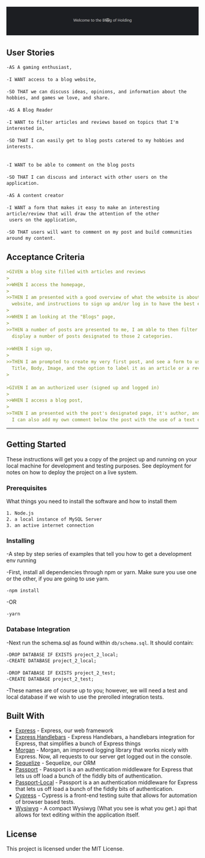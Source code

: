 ![logo](/images/blog_of_holding.png)
## User Stories 
```
-AS A gaming enthusiast,

-I WANT access to a blog website,

-SO THAT we can discuss ideas, opinions, and information about the hobbies, and games we love, and share.

-AS A Blog Reader

-I WANT to filter articles and reviews based on topics that I'm interested in,

-SO THAT I can easily get to blog posts catered to my hobbies and interests.


-I WANT to be able to comment on the blog posts

-SO THAT I can discuss and interact with other users on the application.

-AS A content creator

-I WANT a form that makes it easy to make an interesting article/review that will draw the attention of the other
 users on the application,

-SO THAT users will want to comment on my post and build communities around my content.
```

## Acceptance Criteria

```md
>GIVEN a blog site filled with articles and reviews
>
>>WHEN I access the homepage,
>
>>THEN I am presented with a good overview of what the website is about, what I'll be able to do, a greeting to the 
  website, and instructions to sign up and/or log in to have the best experience.
>
>>WHEN I am looking at the "Blogs" page,
>
>>THEN a number of posts are presented to me, I am able to then filter further by articles and reviews which will 
  display a number of posts designated to those 2 categories.

>>WHEN I sign up,
>
>>THEN I am prompted to create my very first post, and see a form to use to easily create said post. It includes a 
  Title, Body, Image, and the option to label it as an article or a review.
>

>GIVEN I am an authorized user (signed up and logged in)
>
>>WHEN I access a blog post,
>
>>THEN I am presented with the post's designated page, it's author, and any comments associated with the post.
  I can also add my own comment below the post with the use of a text editor to make my comment stand out.

```
- - -


## Getting Started

These instructions will get you a copy of the project up and running on your local machine for development and 
testing purposes. See deployment for notes on how to deploy the project on a live system.

### Prerequisites

What things you need to install the software and how to install them

```
1. Node.js 
2. a local instance of MySQL Server 
3. an active internet connection
```

### Installing

-A step by step series of examples that tell you how to get a development env running

-First, install all dependencies through npm or yarn. Make sure you use one or the other, if you are going to use yarn. 

```
-npm install
```
-OR 

```
-yarn 
```
### Database Integration

-Next run the schema.sql as found within `db/schema.sql`. It should contain: 
```
-DROP DATABASE IF EXISTS project_2_local;
-CREATE DATABASE project_2_local;

-DROP DATABASE IF EXISTS project_2_test;
-CREATE DATABASE project_2_test;
```
-These names are of course up to you; however, we will need a test and local database if we wish to use the prerolled 
 integration tests. 



## Built With

* [Express](https://expressjs.com/) - Express, our web framework
* [Express Handlebars](https://www.npmjs.com/package/express-handlebars) - Express Handlebars, a handlebars integration for Express, that simplifies a bunch of Express things
* [Morgan](https://www.npmjs.com/package/morgan) - Morgan, an improved logging library that works nicely with Express. Now, all requests to our server get logged out in the console. 
* [Sequelize](https://sequelize.org/) - Sequelize, our ORM
* [Passport](https://www.npmjs.com/package/passport) - Passport is a an authentication middleware for Express that lets us off load a bunch of the fiddly bits of authentication. 
* [Passport-Local](https://www.npmjs.com/package/passport-local) - Passport is a an authentication middleware for Express that lets us off load a bunch of the fiddly bits of authentication. 
* [Cypress](https://www.cypress.io/) - Cypress is a front-end testing suite that allows for automation of browser based tests.
* [Wysiwyg](https://mindmup.github.io/bootstrap-wysiwyg/) - A compact Wysiwyg (What you see is what you get.) api that allows for text editing within the application itself.
## License

This project is licensed under the MIT License.

